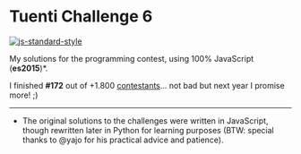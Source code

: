 # Tuenti Challenge 6

[![js-standard-style](https://cdn.rawgit.com/feross/standard/master/badge.svg)](https://github.com/feross/standard)

My solutions for the programming contest, using 100% JavaScript (**es2015**)*.

I finished **#172** out of +1.800 [contestants](https://contest.tuenti.net/Stats)... not bad but next year I promise more! ;)

---

* The original solutions to the challenges were written in JavaScript, though rewritten later in Python for learning purposes (BTW: special thanks to @yajo for his practical advice and patience).
